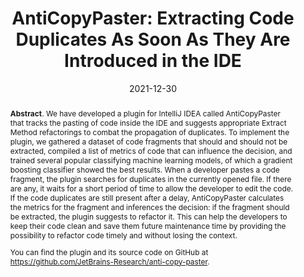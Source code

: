 ---
title: "AntiCopyPaster: Extracting Code Duplicates As Soon As They Are Introduced in the IDE"
authors: '<i>Anton Ivanov, Zarina Kurbatova, Yaroslav Golubev, Andrey Kirilenko, and Timofey Bryksin</i>'
status: "preprint"
collection: publications
permalink: /publication/2021-12-30-anti-copy-paster
date: 2021-12-30
venue: '<b>e-Print archive</b>'
pdf: 'https://arxiv.org/pdf/2112.15230.pdf'
tool: 'https://github.com/JetBrains-Research/anti-copy-paster'
data: 'https://zenodo.org/record/5810062'
id: 'I2'
abstract: "<p><b>Abstract</b>. We have developed a plugin for IntelliJ IDEA called AntiCopyPaster that tracks the pasting of code inside the IDE and suggests appropriate Extract Method refactorings to combat the propagation of duplicates. To implement the plugin, we gathered a dataset of code fragments that should and should not be extracted, compiled a list of metrics of code that can influence the decision, and trained several popular classifying machine learning models, of which a gradient boosting classifier showed the best results. When a developer pastes a code fragment, the plugin searches for duplicates in the currently opened file. If there are any, it waits for a short period of time to allow the developer to edit the code. If the code duplicates are still present after a delay, AntiCopyPaster calculates the metrics for the fragment and inferences the decision: if the fragment should be extracted, the plugin suggests to refactor it. This can help the developers to keep their code clean and save them future maintenance time by providing the possibility to refactor code timely and without losing the context.</p><p>You can find the plugin and its source code on GitHub at <a href='https://github.com/JetBrains-Research/anti-copy-paster'>https://github.com/JetBrains-Research/anti-copy-paster</a>.</p>"
---